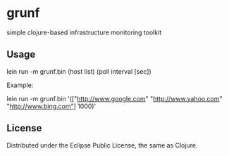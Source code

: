 # grunf

simple clojure-based infrastructure monitoring toolkit

## Usage

lein run -m grunf.bin (host list) (poll interval [sec])

Example:

lein run -m grunf.bin '(["http://www.google.com" "http://www.yahoo.com" "http://www.bing.com"] 1000)'

## License

Distributed under the Eclipse Public License, the same as Clojure.
